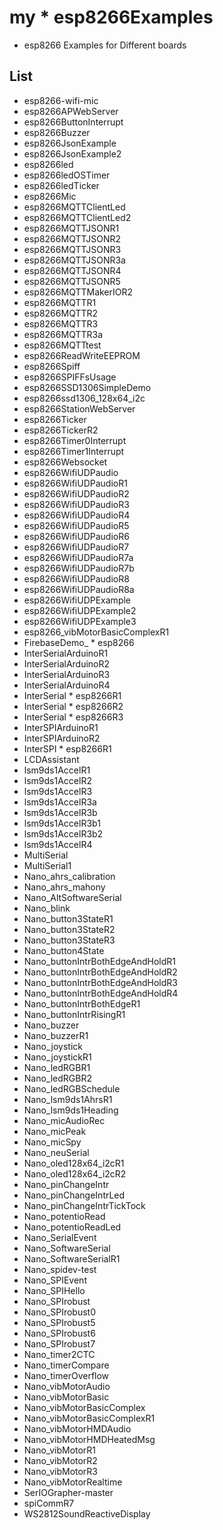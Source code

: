 # my * esp8266Examples
 * esp8266 Examples for Different boards

## List
 * esp8266-wifi-mic
 * esp8266APWebServer
 * esp8266ButtonInterrupt
 * esp8266Buzzer
 * esp8266JsonExample
 * esp8266JsonExample2
 * esp8266led
 * esp8266ledOSTimer
 * esp8266ledTicker
 * esp8266Mic
 * esp8266MQTTClientLed
 * esp8266MQTTClientLed2
 * esp8266MQTTJSONR1
 * esp8266MQTTJSONR2
 * esp8266MQTTJSONR3
 * esp8266MQTTJSONR3a
 * esp8266MQTTJSONR4
 * esp8266MQTTJSONR5
 * esp8266MQTTMakerIOR2
 * esp8266MQTTR1
 * esp8266MQTTR2
 * esp8266MQTTR3
 * esp8266MQTTR3a
 * esp8266MQTTtest
 * esp8266ReadWriteEEPROM
 * esp8266Spiff
 * esp8266SPIFFsUsage
 * esp8266SSD1306SimpleDemo
 * esp8266ssd1306_128x64_i2c
 * esp8266StationWebServer
 * esp8266Ticker
 * esp8266TickerR2
 * esp8266Timer0Interrupt
 * esp8266Timer1Interrupt
 * esp8266Websocket
 * esp8266WifiUDPaudio
 * esp8266WifiUDPaudioR1
 * esp8266WifiUDPaudioR2
 * esp8266WifiUDPaudioR3
 * esp8266WifiUDPaudioR4
 * esp8266WifiUDPaudioR5
 * esp8266WifiUDPaudioR6
 * esp8266WifiUDPaudioR7
 * esp8266WifiUDPaudioR7a
 * esp8266WifiUDPaudioR7b
 * esp8266WifiUDPaudioR8
 * esp8266WifiUDPaudioR8a
 * esp8266WifiUDPExample
 * esp8266WifiUDPExample2
 * esp8266WifiUDPExample3
 * esp8266_vibMotorBasicComplexR1
 * FirebaseDemo_ * esp8266
 * InterSerialArduinoR1
 * InterSerialArduinoR2
 * InterSerialArduinoR3
 * InterSerialArduinoR4
 * InterSerial * esp8266R1
 * InterSerial * esp8266R2
 * InterSerial * esp8266R3
 * InterSPIArduinoR1
 * InterSPIArduinoR2
 * InterSPI * esp8266R1
 * LCDAssistant
 * lsm9ds1AccelR1
 * lsm9ds1AccelR2
 * lsm9ds1AccelR3
 * lsm9ds1AccelR3a
 * lsm9ds1AccelR3b
 * lsm9ds1AccelR3b1
 * lsm9ds1AccelR3b2
 * lsm9ds1AccelR4
 * MultiSerial
 * MultiSerial1
 * Nano_ahrs_calibration
 * Nano_ahrs_mahony
 * Nano_AltSoftwareSerial
 * Nano_blink
 * Nano_button3StateR1
 * Nano_button3StateR2
 * Nano_button3StateR3
 * Nano_button4State
 * Nano_buttonIntrBothEdgeAndHoldR1
 * Nano_buttonIntrBothEdgeAndHoldR2
 * Nano_buttonIntrBothEdgeAndHoldR3
 * Nano_buttonIntrBothEdgeAndHoldR4
 * Nano_buttonIntrBothEdgeR1
 * Nano_buttonIntrRisingR1
 * Nano_buzzer
 * Nano_buzzerR1
 * Nano_joystick
 * Nano_joystickR1
 * Nano_ledRGBR1
 * Nano_ledRGBR2
 * Nano_ledRGBSchedule
 * Nano_lsm9ds1AhrsR1
 * Nano_lsm9ds1Heading
 * Nano_micAudioRec
 * Nano_micPeak
 * Nano_micSpy
 * Nano_neuSerial
 * Nano_oled128x64_i2cR1
 * Nano_oled128x64_i2cR2
 * Nano_pinChangeIntr
 * Nano_pinChangeIntrLed
 * Nano_pinChangeIntrTickTock
 * Nano_potentioRead
 * Nano_potentioReadLed
 * Nano_SerialEvent
 * Nano_SoftwareSerial
 * Nano_SoftwareSerialR1
 * Nano_spidev-test
 * Nano_SPIEvent
 * Nano_SPIHello
 * Nano_SPIrobust
 * Nano_SPIrobust0
 * Nano_SPIrobust5
 * Nano_SPIrobust6
 * Nano_SPIrobust7
 * Nano_timer2CTC
 * Nano_timerCompare
 * Nano_timerOverflow
 * Nano_vibMotorAudio
 * Nano_vibMotorBasic
 * Nano_vibMotorBasicComplex
 * Nano_vibMotorBasicComplexR1
 * Nano_vibMotorHMDAudio
 * Nano_vibMotorHMDHeatedMsg
 * Nano_vibMotorR1
 * Nano_vibMotorR2
 * Nano_vibMotorR3
 * Nano_vibMotorRealtime
 * SerIOGrapher-master
 * spiCommR7
 * WS2812SoundReactiveDisplay